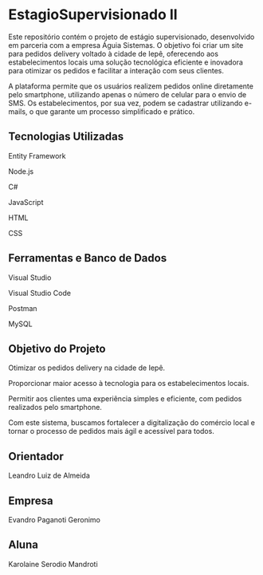 # EstagioSupervisionado II

Este repositório contém o projeto de estágio supervisionado, desenvolvido em parceria com a empresa Águia Sistemas. O objetivo foi criar um site para pedidos delivery voltado à cidade de Iepê, oferecendo aos estabelecimentos locais uma solução tecnológica eficiente e inovadora para otimizar os pedidos e facilitar a interação com seus clientes.

A plataforma permite que os usuários realizem pedidos online diretamente pelo smartphone, utilizando apenas o número de celular para o envio de SMS. Os estabelecimentos, por sua vez, podem se cadastrar utilizando e-mails, o que garante um processo simplificado e prático.

## Tecnologias Utilizadas

Entity Framework

Node.js

C#

JavaScript

HTML

CSS

## Ferramentas e Banco de Dados

Visual Studio

Visual Studio Code

Postman

MySQL

## Objetivo do Projeto
Otimizar os pedidos delivery na cidade de Iepê.

Proporcionar maior acesso à tecnologia para os estabelecimentos locais.

Permitir aos clientes uma experiência simples e eficiente, com pedidos realizados pelo smartphone.

Com este sistema, buscamos fortalecer a digitalização do comércio local e tornar o processo de pedidos mais ágil e acessível para todos.

## Orientador 
Leandro Luiz de Almeida 

## Empresa
Evandro Paganoti Geronimo

## Aluna
Karolaine Serodio Mandroti
